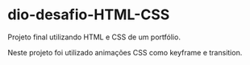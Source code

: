 # dio-desafio-HTML-CSS
Projeto final utilizando HTML e CSS de um portfólio.

Neste projeto foi utilizado animações CSS como keyframe e transition.
